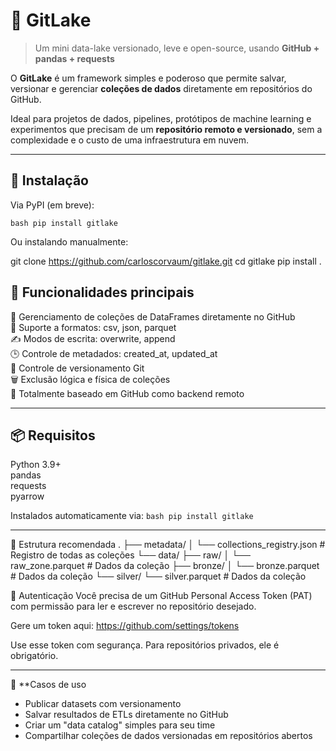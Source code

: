 # 🐙 GitLake

> Um mini data-lake versionado, leve e open-source, usando **GitHub + pandas + requests**

O **GitLake** é um framework simples e poderoso que permite salvar, versionar e gerenciar **coleções de dados** diretamente em repositórios do GitHub.

Ideal para projetos de dados, pipelines, protótipos de machine learning e experimentos que precisam de um **repositório remoto e versionado**, sem a complexidade e o custo de uma infraestrutura em nuvem.

---

## 🚀 Instalação

Via PyPI (em breve):

``bash
pip install gitlake
``

Ou instalando manualmente:

git clone https://github.com/carloscorvaum/gitlake.git
cd gitlake
pip install .

## 🧠 Funcionalidades principais <br>

📁 Gerenciamento de coleções de DataFrames diretamente no GitHub <br>
💾 Suporte a formatos: csv, json, parquet <br>
✍️ Modos de escrita: overwrite, append <br>
🕒 Controle de metadados: created_at, updated_at <br>
🔐 Controle de versionamento Git <br>
🗑️ Exclusão lógica e física de coleções <br>
🔄 Totalmente baseado em GitHub como backend remoto <br>

---

## 📦 Requisitos
Python 3.9+ <br>
pandas <br>
requests <br>
pyarrow <br>

Instalados automaticamente via:
``bash
pip install gitlake
``

---

📁 Estrutura recomendada
.
├── metadata/
│   └── collections_registry.json      # Registro de todas as coleções
└── data/
    ├── raw/
    │   └── raw_zone.parquet           # Dados da coleção
    ├── bronze/
    │   └── bronze.parquet             # Dados da coleção
    └── silver/
        └── silver.parquet            # Dados da coleção

🔐 Autenticação
Você precisa de um GitHub Personal Access Token (PAT) com permissão para ler e escrever no repositório desejado.

Gere um token aqui:
https://github.com/settings/tokens

Use esse token com segurança. Para repositórios privados, ele é obrigatório.

---

🧪 **Casos de uso

- Publicar datasets com versionamento
- Salvar resultados de ETLs diretamente no GitHub
- Criar um "data catalog" simples para seu time
- Compartilhar coleções de dados versionadas em repositórios abertos
